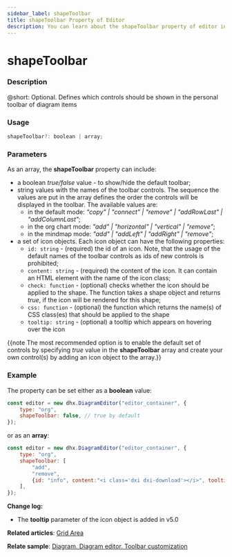 ```yaml
---
sidebar_label: shapeToolbar
title: shapeToolbar Property of Editor
description: You can learn about the shapeToolbar property of editor in the documentation of the DHTMLX JavaScript Diagram library. Browse developer guides and API reference, try out code examples and live demos, and download a free 30-day evaluation version of DHTMLX Diagram.
---
```


# shapeToolbar

### Description

@short: Optional. Defines which controls should be shown in the personal toolbar of diagram items

### Usage

~~~js
shapeToolbar?: boolean | array;
~~~

### Parameters

As an array, the **shapeToolbar** property can include:

- a boolean *true/false* value - to show/hide the default toolbar;
- string values with the names of the toolbar controls. The sequence the values are put in the array defines the order the controls will be displayed in the toolbar. The available values are:
    - in the default mode: *"copy" | "connect" | "remove" | "addRowLast" | "addColumnLast"*;
    - in the org chart mode: *"add" | "horizontal" | "vertical" | "remove"*;
    - in the mindmap mode: *"add" | "addLeft" | "addRight" | "remove"*;
- a set of icon objects. Each icon object can have the following properties:
    - `id: string` -  (required) the id of an icon. Note, that the usage of the default names of the toolbar controls as ids of new controls is prohibited;
    - `content: string` - (required) the content of the icon. It can contain an HTML element with the name of the icon class;
    - `check: function` - (optional) checks whether the icon should be applied to the shape. The function takes a shape object and returns *true*, if the icon will be rendered for this shape;
    - `css: function` - (optional) the function which returns the name(s) of CSS class(es) that should be applied to the shape
    - `tooltip: string` - (optional) a tooltip which appears on hovering over the icon

{{note
The most recommended option is to enable the default set of controls by specifying *true* value in the **shapeToolbar** array and create your own control(s) by adding an icon object to the array.}}

### Example

The property can be set either as a **boolean** value:

~~~js
const editor = new dhx.DiagramEditor("editor_container", {
    type: "org",
    shapeToolbar: false, // true by default
});
~~~

or as an **array**:

~~~js
const editor = new dhx.DiagramEditor("editor_container", {
    type: "org",
    shapeToolbar: [
        "add", 
        "remove", 
        {id: "info", content:"<i class='dxi dxi-download'></i>", tooltip: "Download"}
    ],
});
~~~

**Change log:**

- The **tooltip** parameter of the icon object is added in v5.0

**Related articles**:  [Grid Area](../../../guides/diagram_editor/grid_area/)

**Relate sample**: [Diagram. Diagram editor. Toolbar customization](https://snippet.dhtmlx.com/b2agwets)